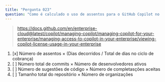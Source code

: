 ```yaml
---
title: "Pergunta 023"
question: "Como é calculado o uso de assentos para o GitHub Copilot no nível empresarial durante um ciclo de cobrança?"
---
```


> https://docs.github.com/en/enterprise-cloud@latest/copilot/managing-copilot/managing-copilot-for-your-enterprise/managing-access-to-copilot-in-your-enterprise/viewing-copilot-license-usage-in-your-enterprise 
1. [x] Número de assentos × (Dias decorridos / Total de dias no ciclo de cobrança)
1. [ ] Número total de commits × Número de desenvolvedores ativos
1. [ ] Número de sugestões de código × Número de completasções aceitas
1. [ ] Tamanho total do repositório × Número de organizações
